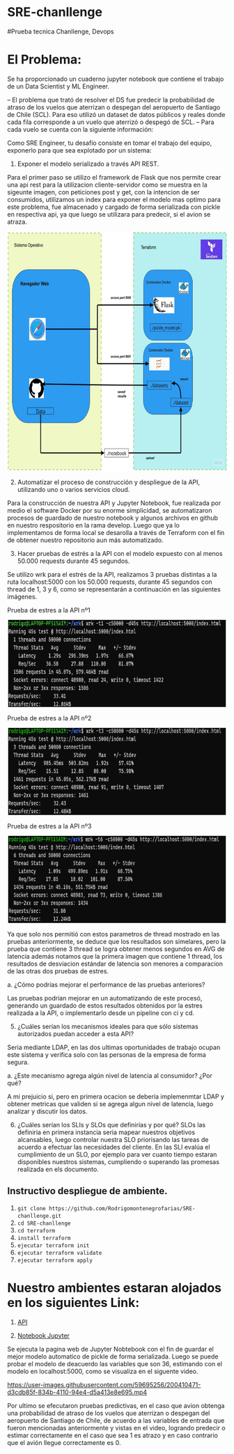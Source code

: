 # SRE-chanllenge

#Prueba tecnica Chanllenge, Devops
# El Problema:
Se ha proporcionado un cuaderno jupyter notebook que contiene el trabajo de un Data Scientist y ML Engineer.

– El problema que trató de resolver el DS fue predecir la probabilidad de atraso de los vuelos que aterrizan o
despegan del aeropuerto de Santiago de Chile (SCL). Para eso utilizó un dataset de datos públicos y reales
donde cada fila corresponde a un vuelo que aterrizó o despegó de SCL.
– Para cada vuelo se cuenta con la siguiente información:

Como SRE Engineer, tu desafío consiste en tomar el trabajo del equipo, exponerlo para que sea explotado por un
sistema:

1. Exponer el modelo serializado a través API REST.


Para el primer paso se utilizo el framework de Flask que nos permite crear una api rest para la utilizacion cliente-servidor como se muestra en la sigeunte imagen, con peticiones post y get, con la intencion de ser consumidos, utilizamos un index para exponer el modelo mas optimo para este problema,
fue almacenado y cargado de forma serializada con pickle en respectiva api, ya que luego se utilizara para predecir, si el avion se atraza.

<p align="center">
  <img width="850" height="550" src="imagenes/UML-15.jpg">
</p>

2. Automatizar el proceso de construcción y despliegue de la API, utilizando uno o varios servicios cloud.

Para la construcción de nuestra API y Jupyter Notebook, fue realizada por medio el software Docker por su enorme simplicidad,
se automatizaron procesos de guardado de nuestro notebook y algunos archivos en github en nuestro respositorio en la rama develop.
Luego que ya lo implementamos de forma local se desarolla a través de Terraform con el fin de obtener nuestro repositorio aun más automatizado.

3. Hacer pruebas de estrés a la API con el modelo expuesto con al menos 50.000 requests durante 45
segundos.

Se utilizo wrk para el estrés de la API, realizamos 3 pruebas distintas a la ruta localhost:5000 con los 50.000 requests, durante 45 segundos con thread de 1, 3 y 6, como se representarán a continuación en las siguientes imágenes. 

Prueba de estres a la API nº1
<p align="center">
  <img width="500" height="200" src="imagenes/1.png">
</p>
Prueba de estres a la API nº2
<p align="center">
  <img width="500" height="200" src="imagenes/3.png">
</p>
Prueba de estres a la API nº3
<p align="center">
  <img width="500" height="200" src="imagenes/6.png">
</p>

Ya que solo nos permitió con estos parametros de thread mostrado en las pruebas anteriormente, se deduce que los resultados son simelares, pero la prueba que contiene 3 thread se logra obtener menos segundos en AVG de latencia además notamos que la primera imagen que contiene 1 thread, los resultados de desviacion estándar de latencia son menores a comparacion de las otras dos pruebas de estres.



a. ¿Cómo podrías mejorar el performance de las pruebas anteriores?

Las pruebas podrían mejorar en un automatizando de este procesó, generando un guardado de estos resultados obtenidos por la estres realizada a la API, o implementarlo desde un pipeline con ci y cd.


 5. ¿Cuáles serían los mecanismos ideales para que sólo sistemas autorizados puedan acceder a esta API?

Seria mediante LDAP, en las dos ultimas oportunidades de trabajo ocupan este sistema y verifica solo con las personas de la empresa de forma segura.

a. ¿Este mecanismo agrega algún nivel de latencia al consumidor? ¿Por qué?

A mi prejuicio si, pero en primera ocacion se debería implemenmtar LDAP y obtener metricas que validen si se agrega algun nivel de latencia, luego analizar y discutir los datos.

6. ¿Cuáles serían los SLIs y SLOs que definirías y por qué?
SLOs las definiria en primera instancia seria mapear nuestros objetivos alcansables, luego controlar nuestra SLO priorisando las tareas de acuerdo a efectuar las necesidades del cliente. En las SLI evalúa el cumplimiento de un SLO, por ejemplo para ver cuanto tiempo estaran disponibles nuestros sistemas, cumpliendo o superando las promesas realizada en els documento. 


## Instructivo despliegue de ambiente.

1. `git clone https://github.com/Rodrigomontenegrofarias/SRE-chanllenge.git`
2. `cd SRE-chanllenge`
3. `cd terraform`
4. `install terraform`
5. `ejecutar terraform init`
6. `ejecutar terraform validate`
7. `ejecutar terraform apply`


# Nuestro ambientes estaran alojados en los siguientes Link:

1. [API](https://localhost:5000)

2. [Notebook Jupyter](https://localhost:8881)

Se ejecuta la pagina web de Jupyter Nobtebook con el fin de guardar el mejor modelo automatico de pickle de forma serializada. Luego se puede probar el modelo de deacuerdo las variables que son 36, estimando con el modelo en localhost:5000, como se visualiza en el siguente video.



https://user-images.githubusercontent.com/59695256/200410471-d3cdb85f-834b-4110-94e4-d5a413e8e695.mp4


Por ultimo se efecutaron pruebas predictivas, en el caso que avion obtenga una probabilidad de atraso de los vuelos que aterrizan o
despegan del aeropuerto de Santiago de Chile, de acuerdo a las variables de entrada que fueron mencionadas anteriormente y vistas en el video, logrando predecir o estimar correctamente en el caso que sea 1 es atrazo y en caso contrario que el avión llegue correctamente es 0.






